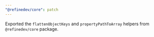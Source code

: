 ```yaml
---
"@refinedev/core": patch
---
```


Exported the `flattenObjectKeys` and `propertyPathToArray` helpers from `@refinedev/core` package.
